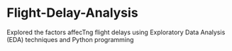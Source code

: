 # Flight-Delay-Analysis
Explored the factors affecTng flight delays using Exploratory Data Analysis (EDA) techniques and Python programming
